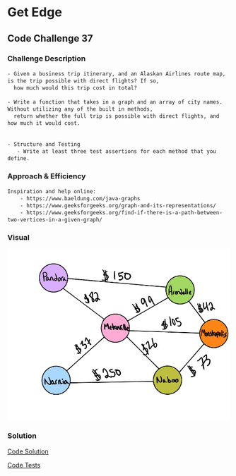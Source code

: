 # Get Edge
## Code Challenge 37

### Challenge Description
    - Given a business trip itinerary, and an Alaskan Airlines route map, is the trip possible with direct flights? If so,
      how much would this trip cost in total?
      
    - Write a function that takes in a graph and an array of city names. Without utilizing any of the built in methods,
      return whether the full trip is possible with direct flights, and how much it would cost.
    
    
    - Structure and Testing
       - Write at least three test assertions for each method that you define.
       
    
### Approach & Efficiency
    
    Inspiration and help online:
        - https://www.baeldung.com/java-graphs
        - https://www.geeksforgeeks.org/graph-and-its-representations/
        - https://www.geeksforgeeks.org/find-if-there-is-a-path-between-two-vertices-in-a-given-graph/
        
### Visual 
![Route Map](../assets/getEdge.png)

### Solution
[Code Solution](/src/main/java/Graph/GetEdge.java)

[Code Tests](/src/test/java/)